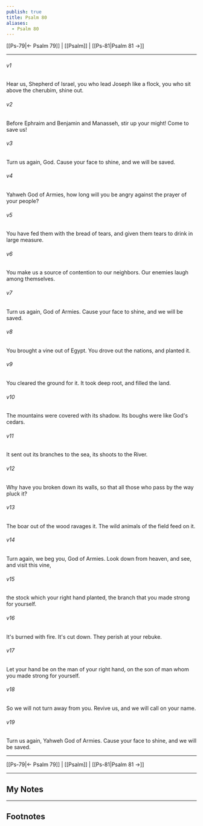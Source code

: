 ```yaml
---
publish: true
title: Psalm 80
aliases:
  - Psalm 80
---
```


[[Ps-79|← Psalm 79]] | [[Psalm]] | [[Ps-81|Psalm 81 →]]
***



###### v1 
Hear us, Shepherd of Israel, you who lead Joseph like a flock, you who sit above the cherubim, shine out. 

###### v2 
Before Ephraim and Benjamin and Manasseh, stir up your might! Come to save us! 

###### v3 
Turn us again, God. Cause your face to shine, and we will be saved. 

###### v4 
Yahweh God of Armies, how long will you be angry against the prayer of your people? 

###### v5 
You have fed them with the bread of tears, and given them tears to drink in large measure. 

###### v6 
You make us a source of contention to our neighbors. Our enemies laugh among themselves. 

###### v7 
Turn us again, God of Armies. Cause your face to shine, and we will be saved. 

###### v8 
You brought a vine out of Egypt. You drove out the nations, and planted it. 

###### v9 
You cleared the ground for it. It took deep root, and filled the land. 

###### v10 
The mountains were covered with its shadow. Its boughs were like God's cedars. 

###### v11 
It sent out its branches to the sea, its shoots to the River. 

###### v12 
Why have you broken down its walls, so that all those who pass by the way pluck it? 

###### v13 
The boar out of the wood ravages it. The wild animals of the field feed on it. 

###### v14 
Turn again, we beg you, God of Armies. Look down from heaven, and see, and visit this vine, 

###### v15 
the stock which your right hand planted, the branch that you made strong for yourself. 

###### v16 
It's burned with fire. It's cut down. They perish at your rebuke. 

###### v17 
Let your hand be on the man of your right hand, on the son of man whom you made strong for yourself. 

###### v18 
So we will not turn away from you. Revive us, and we will call on your name. 

###### v19 
Turn us again, Yahweh God of Armies. Cause your face to shine, and we will be saved.

***
[[Ps-79|← Psalm 79]] | [[Psalm]] | [[Ps-81|Psalm 81 →]]

---
## My Notes

---
## Footnotes